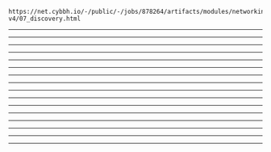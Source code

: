     https://net.cybbh.io/-/public/-/jobs/878264/artifacts/modules/networking/slides-v4/07_discovery.html
_________________________________________________________________________________________________________________

_________________________________________________________________________________________________________________

_________________________________________________________________________________________________________________

_________________________________________________________________________________________________________________

_________________________________________________________________________________________________________________

_________________________________________________________________________________________________________________

_________________________________________________________________________________________________________________

_________________________________________________________________________________________________________________

_________________________________________________________________________________________________________________

_________________________________________________________________________________________________________________

_________________________________________________________________________________________________________________

_________________________________________________________________________________________________________________

_________________________________________________________________________________________________________________

_________________________________________________________________________________________________________________

_________________________________________________________________________________________________________________

_________________________________________________________________________________________________________________
